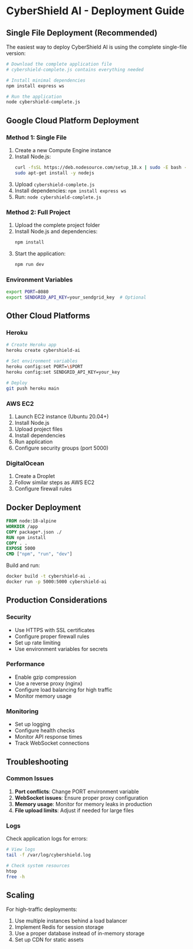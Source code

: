 # CyberShield AI - Deployment Guide

## Single File Deployment (Recommended)

The easiest way to deploy CyberShield AI is using the complete single-file version:

```bash
# Download the complete application file
# cybershield-complete.js contains everything needed

# Install minimal dependencies
npm install express ws

# Run the application
node cybershield-complete.js
```

## Google Cloud Platform Deployment

### Method 1: Single File
1. Create a new Compute Engine instance
2. Install Node.js:
   ```bash
   curl -fsSL https://deb.nodesource.com/setup_18.x | sudo -E bash -
   sudo apt-get install -y nodejs
   ```
3. Upload `cybershield-complete.js`
4. Install dependencies: `npm install express ws`
5. Run: `node cybershield-complete.js`

### Method 2: Full Project
1. Upload the complete project folder
2. Install Node.js and dependencies:
   ```bash
   npm install
   ```
3. Start the application:
   ```bash
   npm run dev
   ```

### Environment Variables
```bash
export PORT=8080
export SENDGRID_API_KEY=your_sendgrid_key  # Optional
```

## Other Cloud Platforms

### Heroku
```bash
# Create Heroku app
heroku create cybershield-ai

# Set environment variables
heroku config:set PORT=\$PORT
heroku config:set SENDGRID_API_KEY=your_key

# Deploy
git push heroku main
```

### AWS EC2
1. Launch EC2 instance (Ubuntu 20.04+)
2. Install Node.js
3. Upload project files
4. Install dependencies
5. Run application
6. Configure security groups (port 5000)

### DigitalOcean
1. Create a Droplet
2. Follow similar steps as AWS EC2
3. Configure firewall rules

## Docker Deployment

```dockerfile
FROM node:18-alpine
WORKDIR /app
COPY package*.json ./
RUN npm install
COPY . .
EXPOSE 5000
CMD ["npm", "run", "dev"]
```

Build and run:
```bash
docker build -t cybershield-ai .
docker run -p 5000:5000 cybershield-ai
```

## Production Considerations

### Security
- Use HTTPS with SSL certificates
- Configure proper firewall rules
- Set up rate limiting
- Use environment variables for secrets

### Performance
- Enable gzip compression
- Use a reverse proxy (nginx)
- Configure load balancing for high traffic
- Monitor memory usage

### Monitoring
- Set up logging
- Configure health checks
- Monitor API response times
- Track WebSocket connections

## Troubleshooting

### Common Issues
1. **Port conflicts**: Change PORT environment variable
2. **WebSocket issues**: Ensure proper proxy configuration
3. **Memory usage**: Monitor for memory leaks in production
4. **File upload limits**: Adjust if needed for large files

### Logs
Check application logs for errors:
```bash
# View logs
tail -f /var/log/cybershield.log

# Check system resources
htop
free -h
```

## Scaling

For high-traffic deployments:
1. Use multiple instances behind a load balancer
2. Implement Redis for session storage
3. Use a proper database instead of in-memory storage
4. Set up CDN for static assets